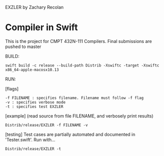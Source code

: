 EXZLER by Zachary Recolan

Compiler in Swift
============================================

This is the project for CMPT 432N-111 Compilers. Final submissions are pushed to master

BUILD:
```
swift build -c release --build-path Distrib -Xswiftc -target -Xswiftc x86_64-apple-macosx10.13
```

RUN:

[flags]
```
-f FILENAME : specifies filename. Filename must follow -f flag
-v : specifies verbose mode
-t : specifies test EXZLER
```

[example] (read source from file FILENAME, and verbosely print results)
```
Distrib/release/EXZLER -f FILENAME -v
```

[testing] Test cases are partially automated and documented in 'Tester.swift'. Run with...
```
Distrib/release/EXZLER -t
```

